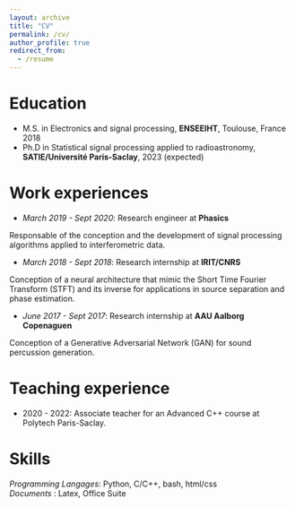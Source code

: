```yaml
---
layout: archive
title: "CV"
permalink: /cv/
author_profile: true
redirect_from:
  - /resume
---
```



Education
======

* M.S. in Electronics and signal processing, **ENSEEIHT**, Toulouse, France 2018
* Ph.D in Statistical signal processing applied to radioastronomy, **SATIE/Université Paris-Saclay**, 2023 (expected)

Work experiences
======
* *March 2019 - Sept 2020*: Research engineer at **Phasics**

Responsable of the conception and the development of signal processing algorithms applied to interferometric data.
* *March 2018 - Sept 2018*: Research internship at **IRIT/CNRS**

Conception of a neural architecture that mimic the Short Time Fourier Transform (STFT) and its inverse for applications
in source separation and phase estimation.
* *June 2017 - Sept 2017*: Research internship at **AAU Aalborg Copenaguen**

Conception of a Generative Adversarial Network (GAN) for sound percussion generation.

Teaching experience
======
* 2020 - 2022: Associate teacher for an Advanced C++ course at Polytech Paris-Saclay.

 
Skills
======
*Programming Langages*: Python, C/C++, bash, html/css \
*Documents* : Latex, Office Suite

<!-- Publications
======
  <ul>{% for post in site.publications %}
    {% include archive-single-cv.html %}
  {% endfor %}</ul> -->
  
<!-- Talks
======
  <ul>{% for post in site.talks %}
    {% include archive-single-talk-cv.html %}
  {% endfor %}</ul> -->
  
<!-- Teaching
======
  <ul>{% for post in site.teaching %}
    {% include archive-single-cv.html %}
  {% endfor %}</ul>
   -->
<!-- Service and leadership
======
* Currently signed in to 43 different slack teams -->
